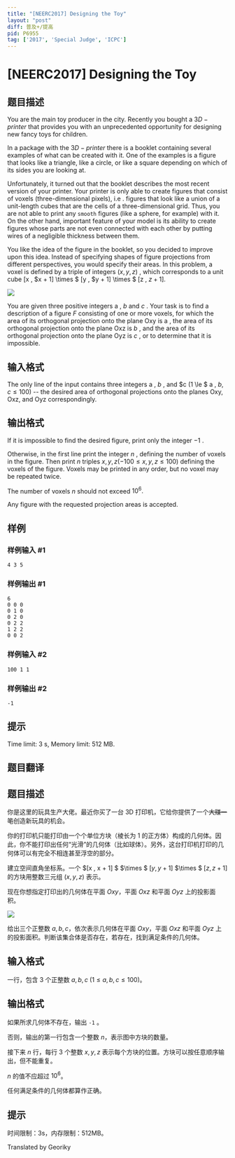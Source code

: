 ```yaml
---
title: "[NEERC2017] Designing the Toy"
layout: "post"
diff: 普及+/提高
pid: P6955
tag: ['2017', 'Special Judge', 'ICPC']
---
```

# [NEERC2017] Designing the Toy
## 题目描述



You are the main toy producer in the city. Recently you bought a $3D-printer$ that provides you with an unprecedented opportunity for designing new fancy toys for children.

In a package with the $3D-printer$ there is a booklet containing several examples of what can be created with it. One of the examples is a figure that looks like a triangle, like a circle, or like a square depending on which of its sides you are looking at.

Unfortunately, it turned out that the booklet describes the most recent version of your printer. Your printer is only able to create figures that consist of voxels (three-dimensional pixels), i.e . figures that look like a union of a unit-length cubes that are the cells of a three-dimensional grid. Thus, you are not able to print any `smooth` figures (like a sphere, for example) with it. On the other hand, important feature of your model is its ability to create figures whose parts are not even connected with each other by putting wires of a negligible thickness between them.

You like the idea of the figure in the booklet, so you decided to improve upon this idea. Instead of specifying shapes of figure projections from different perspectives, you would specify their areas. In this problem, a voxel is defined by a triple of integers $(x , y , z)$ , which corresponds to a unit cube [x , $x + 1] \times $ [y , $y + 1] \times $ [z , $z + 1].$

![](https://onlinejudgeimages.s3-ap-northeast-1.amazonaws.com/problem/15286/1.png)

You are given three positive integers a , $b$ and $c$ . Your task is to find a description of a figure $F$ consisting of one or more voxels, for which the area of its orthogonal projection onto the plane Oxy is a , the area of its orthogonal projection onto the plane Oxz is $b$ , and the area of its orthogonal projection onto the plane Oyz is $c$ , or to determine that it is impossible.


## 输入格式



The only line of the input contains three integers a , $b$ , and $c (1 \le $ a , $b , c \le 100)$ -- the desired area of orthogonal projections onto the planes Oxy, Oxz, and Oyz correspondingly.


## 输出格式



If it is impossible to find the desired figure, print only the integer $−1$ .

Otherwise, in the first line print the integer $n$ , defining the number of voxels in the figure. Then print $n$ triples $x , y , z (−100 \le x , y , z \le 100)$ defining the voxels of the figure. Voxels may be printed in any order, but no voxel may be repeated twice.

The number of voxels $n$ should not exceed $10^{6}.$

Any figure with the requested projection areas is accepted.


## 样例

### 样例输入 #1
```
4 3 5

```
### 样例输出 #1
```
6
0 0 0
0 1 0
0 2 0
0 2 2
1 2 2
0 0 2

```
### 样例输入 #2
```
100 1 1

```
### 样例输出 #2
```
-1

```
## 提示

Time limit: 3 s, Memory limit: 512 MB. 


## 题目翻译

## 题目描述

你是这里的玩具生产大佬。最近你买了一台 3D 打印机，它给你提供了一个~~大赚一笔~~创造新玩具的机会。

你的打印机只能打印由一个个单位方块（棱长为 $1$ 的正方体）构成的几何体。因此，你不能打印出任何“光滑”的几何体（比如球体）。另外，这台打印机打印的几何体可以有完全不相连甚至浮空的部分。

建立空间直角坐标系。一个 $[x , x + 1] $ $\times $ $[y , y + 1]$ $\times $ $[z , z + 1]$ 的方块用整数三元组 $(x , y , z)$ 表示。

现在你想指定打印出的几何体在平面 $Oxy$，平面 $Oxz$ 和平面 $Oyz$ 上的投影面积。

![](https://cdn.luogu.com.cn/upload/image_hosting/udemly1h.png)

给出三个正整数 $a,b,c$，依次表示几何体在平面 $Oxy$，平面 $Oxz$ 和平面 $Oyz$ 上的投影面积。判断该集合体是否存在，若存在，找到满足条件的几何体。

## 输入格式

一行，包含 $3$ 个正整数 $a,b,c$ $(1 \le a , b , c \le 100)$。

## 输出格式

如果所求几何体不存在，输出 `-1` 。

否则，输出的第一行包含一个整数 $n$，表示图中方块的数量。

接下来 $n$ 行，每行 $3$ 个整数 $x,y,z$ 表示每个方块的位置。方块可以按任意顺序输出，但不能重复。

$n$ 的值不应超过 $10^{6}$。

任何满足条件的几何体都算作正确。

## 提示

时间限制：3s，内存限制：512MB。

Translated by Georiky
